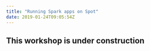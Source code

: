 ```yaml
---
title: "Running Spark apps on Spot"
date: 2019-01-24T09:05:54Z
---
```


## This workshop is under construction